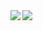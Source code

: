 <div>
  <a href="https://github-readme-stats.vercel.app/api?username=Nelef&show_icons=true&theme=onedark&layout=compact">
    <img align="left" src="https://github-readme-stats.vercel.app/api?username=Nelef&show_icons=true&theme=onedark&layout=compact"/>
  </a>
  <a href="https://github-readme-stats.vercel.app/api/top-langs/?username=Nelef&show_icons=true&theme=onedark&layout=compact">
    <img align="left" src="https://github-readme-stats.vercel.app/api/top-langs/?username=Nelef&show_icons=true&theme=onedark&layout=compact"/>
  </a>
</div>
